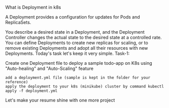 What is Deployment in k8s

A Deployment provides a configuration for updates for Pods and ReplicaSets.

You describe a desired state in a Deployment, and the Deployment Controller changes the actual state to the desired state at a controlled rate. You can define Deployments to create new replicas for scaling, or to remove existing Deployments and adopt all their resources with new Deployments.
Today's task let's keep it very simple.
Task-1:

Create one Deployment file to deploy a sample todo-app on K8s using "Auto-healing" and "Auto-Scaling" feature

    add a deployment.yml file (sample is kept in the folder for your reference)
    apply the deployment to your k8s (minikube) cluster by command kubectl apply -f deployment.yml

Let's make your resume shine with one more project

